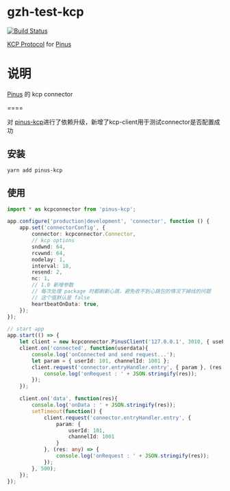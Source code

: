 gzh-test-kcp
============

[![Build Status][1]][2]

[1]: https://api.travis-ci.org/leenjewel/node-kcp.svg?branch=master
[2]: https://travis-ci.org/leenjewel/node-kcp


[KCP Protocol](https://github.com/skywind3000/kcp) for [Pinus](https://github.com/node-pinus/pinus)

说明
============

[Pinus](https://github.com/node-pinus/pinus) 的 kcp connector

====

对 [pinus-kcp](https://github.com/bruce48x/pinus-kcp)进行了依赖升级，新增了kcp-client用于测试connector是否配置成功

## 安装

`yarn add pinus-kcp`

## 使用

```typescript
import * as kcpconnector from 'pinus-kcp';

app.configure('production|development', 'connector', function () {
    app.set('connectorConfig', {
        connector: kcpconnector.Connector,
        // kcp options
        sndwnd: 64,
        rcvwnd: 64,
        nodelay: 1,
        interval: 10,
        resend: 2,
        nc: 1,
        // 1.0 新增参数
        // 每次处理 package 时都刷新心跳，避免收不到心跳包的情况下掉线的问题
        // 这个值默认是 false
        heartbeatOnData: true,  
    });
});

// start app
app.start(() => {
    let client = new kcpconnector.PinusClient('127.0.0.1', 3010, { usePinusPackage: true });
    client.on('connected', function(userdata){
        console.log('onConnected and send request...');
        let param = { userId: 101, channelId: 1001 };
        client.request('connector.entryHandler.entry', { param }, (res: any) => {
            console.log('onRequest : ' + JSON.stringify(res));
        });
    });

    client.on('data', function(res){
        console.log('onData : ' + JSON.stringify(res));
        setTimeout(function() {
            client.request('connector.entryHandler.entry', {
                param: {
                    userId: 101,
                    channelId: 1001
                }
            }, (res: any) => {
                console.log('onRequest : ' + JSON.stringify(res));
            });
        }, 500);
    });
});
```
